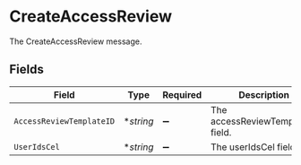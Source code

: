 # CreateAccessReview

The CreateAccessReview message.


## Fields

| Field                             | Type                              | Required                          | Description                       |
| --------------------------------- | --------------------------------- | --------------------------------- | --------------------------------- |
| `AccessReviewTemplateID`          | **string*                         | :heavy_minus_sign:                | The accessReviewTemplateId field. |
| `UserIdsCel`                      | **string*                         | :heavy_minus_sign:                | The userIdsCel field.             |